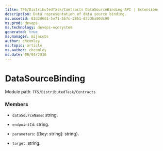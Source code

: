 ```yaml
---
title: TFS/DistributedTask/Contracts DataSourceBinding API | Extensions for Azure DevOps Services
description: Data representation of data source binding.
ms.assetid: 03d2d601-5e71-5b7c-2851-d733ba90dc90
ms.prod: devops
ms.technology: devops-ecosystem
generated: true
ms.manager: mijacobs
author: chcomley
ms.topic: article
ms.author: chcomley
ms.date: 08/04/2016
---
```


# DataSourceBinding

Module path: `TFS/DistributedTask/Contracts`


### Members

* `dataSourceName`: string. 

* `endpointId`: string. 

* `parameters`: {[key: string]: string}. 

* `target`: string. 

